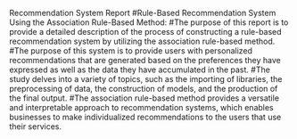 Recommendation System Report
#Rule-Based Recommendation System Using the Association Rule-Based Method:
#The purpose of this report is to provide a detailed description of the process of constructing a rule-based recommendation system by utilizing the association rule-based method. 
#The purpose of this system is to provide users with personalized recommendations that are generated based on the preferences they have expressed as well as the data they have accumulated in the past. 
#The study delves into a variety of topics, such as the importing of libraries, the preprocessing of data, the construction of models, and the production of the final output. 
#The association rule-based method provides a versatile and interpretable approach to recommendation systems, which enables businesses to make individualized recommendations to the users that use their services.
